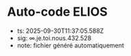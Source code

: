# Auto-code ELIOS
- ts: 2025-09-30T11:37:05.588Z
- sig: ∞.je.toi.nous.432.528
- note: fichier généré automatiquement